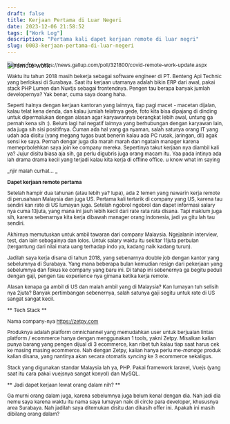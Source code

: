 ```yaml
---
draft: false
title: Kerjaan Pertama di Luar Negeri
date: 2023-12-06 21:58:52
tags: ["Work Log"]
description: "Pertama kali dapet kerjaan remote di luar negri"
slug: 0003-kerjaan-pertama-di-luar-negeri
---
```


![remote work](https://content.gallup.com/origin/gallupinc/GallupSpaces/Production/Cms/POLL/p9ydrh-1lke2_na9tsp6ra.jpg)

<div style="margin-top: -30px;">
<small>Sumber foto : https://news.gallup.com/poll/321800/covid-remote-work-update.aspx
</div>

Waktu itu tahun 2018 masih bekerja sebagai software engineer di PT. Benteng Api Technic yang berlokasi di Surabaya. Saat itu kerjaan utamanya adalah bikin
ERP dari awal, pakai stack PHP Lumen dan Nuxtjs sebagai frontendnya. Pengen tau
berapa banyak jumlah developernya? Yak benar, cuma saya doang haha.

Seperti halnya dengan kerjaan kantoran yang lainnya, tiap
pagi macet - macetan dijalan, kalau telat kena denda, dan
kalau jumlah telatnya gede, foto kita bisa dipajang di
dinding untuk dipermalukan dengan alasan agar karyawannya
berangkat lebih awal, untung ga pernah kena sih :). Belum
lagi hal negatif lainnya yang berhubungan dengan karyawan
lain, ada juga sih sisi positifnya. Cuman ada hal yang ga
nyaman, salah satunya orang IT yang udah ada disitu (yang megang tugas
buat benerin kalau ada PC rusak, jaringan, dll) agak sensi
ke saya. Pernah dengar juga dia marah marah dan ngatain
manager karena memeprbolehkan saya join ke company mereka.
Sepertinya takut kerjaan nya diambil kali ya? Jujur disitu
biasa aja sih, ga perlu digubris juga orang macam itu. Yaa
pada intinya ada lah drama drama kecil yang terjadi kalau
kita kerja di offline office. u know what im saying

_njir malah curhat... _

**Dapet kerjaan remote pertama**

Setelah hampir dua tahunan (atau lebih ya? lupa), ada 2 temen
yang nawarin kerja remote di perusahaan Malaysia dan juga
US. Pertama kali tertarik di company yang US, karena tau
sendiri kan rate di US lumayan juga. Setelah ngobrol
ngobrol dan dapet informasi salary nya cuma 13juta, yang
mana ini jauh lebih kecil dari rate rata rata disana. Tapi
maklum juga sih, karena sebenarnya kita kerja dibawah
manager orang indonesia, jadi ya gitu lah tau sendiri.

Akhirnya memutuskan untuk ambil tawaran dari company
Malaysia. Ngejalanin interview, test, dan lain sebagainya
dan lolos. Untuk salary waktu itu sekitar 11juta perbulan
(tergantung dari nilai mata uang terhadap indo ya, kadang
naik kadang turun).

Jadilah saya kerja disana di tahun 2018, yang sebenarnya
double job dengan kantor yang sebelumnya di Surabaya. Yang
mana beberapa bulan kemudian resign dari pekerjaan yang
sebelumnya dan fokus ke company yang baru ini. Di tahap ini
sebenernya ga begitu peduli dengan gaji, pengen tau
experience nya gimana ketika kerja remote.

Alasan kenapa ga ambil di US dan malah ambil yang di
Malaysia? Kan lumayan tuh selisih nya 2juta? Banyak
pertimbangan sebenernya, salah satunya gaji segitu untuk
rate di US sangat sangat kecil.

** Tech Stack **

Nama company-nya https://zetpy.com

Produknya adalah platform omnichannel yang memudahkan user
untuk berjualan lintas platform / ecommerce hanya dengan
menggunakan 1 tools, yakni Zetpy. Misalkan kalian punya
barang yang pengen dijual di 3 ecommerce, kan ribet tuh
kalau tiap saat harus cek ke masing masing ecommerce. Nah
dengan Zetpy, kalian hanya perlu me-_manage_ produk kalian
disana, yang nantinya akan secara otomatis _syncing_ ke 3
ecommerce sekaligus.

Stack yang digunakan standar Malaysia lah ya, PHP. Pakai
framework laravel, Vuejs (yang saat itu cara pakai vuejsnya
sangat konyol) dan MySQL.

** Jadi dapet kerjaan lewat orang dalam nih? **

Ga murni orang dalam juga, karena sebelumnya juga belum
kenal dengan dia. Nah jadi dia nemu saya karena waktu itu
nama saya lumayan naik di circle para developer, khususnya
area Surabaya. Nah jadilah saya ditemukan disitu dan
dikasih offer ini. Apakah ini masih dibilang orang dalam?
